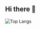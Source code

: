 ## Hi there 👋

![Top Langs](https://github-readme-stats.vercel.app/api/top-langs/?username=TeoBarrena&layout=compact)

